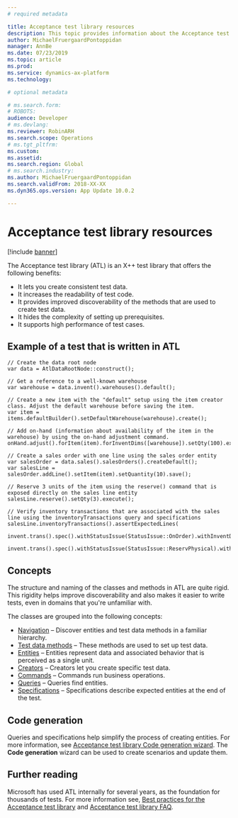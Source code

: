 ```yaml
---
# required metadata

title: Acceptance test library resources
description: This topic provides information about the Acceptance test library.
author: MichaelFruergaardPontoppidan
manager: AnnBe
ms.date: 07/23/2019
ms.topic: article
ms.prod: 
ms.service: dynamics-ax-platform
ms.technology: 

# optional metadata

# ms.search.form: 
# ROBOTS: 
audience: Developer
# ms.devlang: 
ms.reviewer: RobinARH
ms.search.scope: Operations
# ms.tgt_pltfrm: 
ms.custom: 
ms.assetid: 
ms.search.region: Global
# ms.search.industry: 
ms.author: MichaelFruergaardPontoppidan
ms.search.validFrom: 2018-XX-XX
ms.dyn365.ops.version: App Update 10.0.2

---
```


# Acceptance test library resources

[!include [banner](../includes/banner.md)]


The Acceptance test library (ATL) is an X++ test library that offers the following benefits:

- It lets you create consistent test data.
- It increases the readability of test code.
- It provides improved discoverability of the methods that are used to create test data.
- It hides the complexity of setting up prerequisites.
- It supports high performance of test cases.

## Example of a test that is written in ATL

```
// Create the data root node
var data = AtlDataRootNode::construct();

// Get a reference to a well-known warehouse 
var warehouse = data.invent().warehouses().default();
 
// Create a new item with the "default" setup using the item creator class. Adjust the default warehouse before saving the item.
var item = items.defaultBuilder().setDefaultWarehouse(warehouse).create();

// Add on-hand (information about availability of the item in the warehouse) by using the on-hand adjustment command.
onHand.adjust().forItem(item).forInventDims([warehouse]).setQty(100).execute();

// Create a sales order with one line using the sales order entity
var salesOrder = data.sales().salesOrders().createDefault();
var salesLine = salesOrder.addLine().setItem(item).setQuantity(10).save();

// Reserve 3 units of the item using the reserve() command that is exposed directly on the sales line entity
salesLine.reserve().setQty(3).execute();

// Verify inventory transactions that are associated with the sales line using the inventoryTransactions query and specifications
salesLine.inventoryTransactions().assertExpectedLines(
    invent.trans().spec().withStatusIssue(StatusIssue::OnOrder).withInventDims([warehouse]).withQty(-7),
    invent.trans().spec().withStatusIssue(StatusIssue::ReservPhysical).withInventDims([warehouse]).withQty(-3)); 
```

## Concepts

The structure and naming of the classes and methods in ATL are quite rigid. This rigidity helps improve discoverability and also makes it easier to write tests, even in domains that you're unfamiliar with.

The classes are grouped into the following concepts:

- [Navigation](concepts-navigation.md) – Discover entities and test data methods in a familiar hierarchy.
- [Test data methods](test-data-methods.md) – These methods are used to set up test data.
- [Entities](concepts-entities.md) – Entities represent data and associated behavior that is perceived as a single unit.
- [Creators](concepts-creators.md) – Creators let you create specific test data.
- [Commands](concepts-commands.md) – Commands run business operations.
- [Queries](concepts-queries.md) – Queries find entities.
- [Specifications](concepts-specifications.md) – Specifications describe expected entities at the end of the test.

## Code generation

Queries and specifications help simplify the process of creating entities. For more information, see [Acceptance test library Code generation wizard](code-generation-wizard.md). The **Code generation** wizard can be used to create scenarios and update them.

## Further reading

Microsoft has used ATL internally for several years, as the foundation for thousands of tests. For more information see, [Best practices for the Acceptance test library](atl-best-practices.md) and [Acceptance test library FAQ](atl-faq.md).
